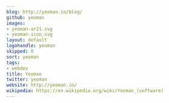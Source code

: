 ```yaml
---
blog: http://yeoman.io/blog/
github: yeoman
images:
- yeoman-ar21.svg
- yeoman-icon.svg
layout: default
logohandle: yeoman
skipped: 0
sort: yeoman
tags:
- webdev
title: Yeoman
twitter: yeoman
website: http://yeoman.io/
wikipedia: https://en.wikipedia.org/wiki/Yeoman_(software)
---
```

